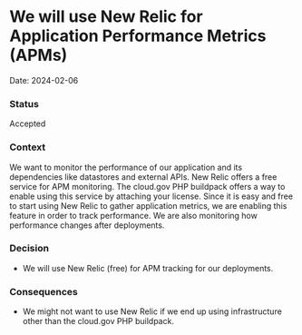 # We will use New Relic for Application Performance Metrics (APMs)
Date: 2024-02-06

### Status

Accepted

### Context

We want to monitor the performance of our application and its dependencies like datastores and external APIs. New Relic offers a free service for APM monitoring. The cloud.gov PHP buildpack offers a way to enable using this service by attaching your license. Since it is easy and free to start using New Relic to gather application metrics, we are enabling this feature in order to track performance. We are also monitoring how performance changes after deployments. 

### Decision

- We will use New Relic (free) for APM tracking for our deployments. 

### Consequences

- We might not want to use New Relic if we end up using infrastructure other than the cloud.gov PHP buildpack. 
